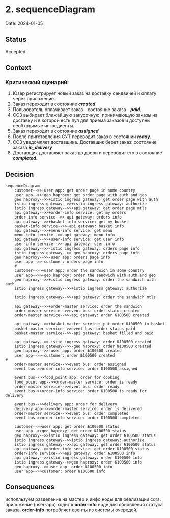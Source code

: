 # 2. sequenceDiagram

Date: 2024-01-05

## Status

Accepted

## Context

### Критический сценарий:

1. Юзер регистрирует новый заказ на доставку сендвичей и оплату через приложение.
2. Заказ переходит в состояние **_created_**.
3. Пользователь оплачивает заказ - состояние заказа - **_paid_**.
4. ССЗ выбирает ближайшую закусочную, принимающую заказы на доставку и в которой есть пул для приема заказов и доступны необходимые ингредиенты.
5. Заказ переходит в состояние **_assigned_**
6. После приготовления СУТ переводит заказ в состоянии **_ready_**.
7. ССЗ уведомляет доставщика. Доставщик берет заказ: состояние заказа **_in_delivery_**
8. Доставщик доставляет заказ до двери и переводит его в состояние **_completed_**.

## Decision

```mermaid
sequenceDiagram
    customer-->>+user app: get order page in some country
    user app-->>+geo haproxy: get order page with auth and geo
    geo haproxy-->>+istio ingress gateway: get order page with auth
    istio ingress gateway-->>+istio ingress gateway: authorize
    istio ingress gateway-->>+api gateway: get order page mtls
    api gateway-->>+order-info service: get my orders 
    order-info service-->>-api gateway: orders info
    api gateway-->>+basket-info service: get my bucket
    basket-info service-->>-api gateway: basket info
    api gateway-->>+menu-info service: get menu 
    menu-info service-->>-api gateway: menu info
    api gateway-->>+user-info service: get user info
    user-info service-->>-api gateway: user info
    api gateway-->>-istio ingress gateway: orders page info 
    istio ingress gateway-->>-geo haproxy: orders page info
    geo haproxy-->>-user app: orders page info
    user app-->>-customer: orders page info
    #
    customer-->>+user app: order the sandwich in some country
    user app-->>+geo haproxy: order the sandwich with auth and geo
    geo haproxy-->>+istio ingress gateway: order the sandwich with auth
    istio ingress gateway-->>+istio ingress gateway: authorize

    istio ingress gateway-->>+api gateway: order the sandwich mtls

    api gateway-->>+order-master service: order the sandwich
    order-master service-->>event bus: order status created
    order-master service-->>-api gateway: order №100500 created

    api gateway-->>+basket-master service: put order №100500 to basket
    basket-master service-->>event bus: order status paid
    basket-master service-->>-api gateway: basket filled and paid

    api gateway-->>-istio ingress gateway: order №100500 created
    istio ingress gateway-->>-geo haproxy: order №100500 created
    geo haproxy-->>-user app: order №100500 created
    user app-->>-customer: order №100500 created
#
    order-master service-->>event bus: order assigned
    event bus->>order-info service: order №100500 assigned
    
    event bus-->>food_point app: order for cooking
    food_point app-->>order-master service: order is ready
    order-master service-->>event bus: order ready
    event bus->>order-info service: order №100500 is ready for delivery
    
    event bus-->>delivery app: order for delivery
    delivery app-->>order-master service: order is delivered
    order-master service-->>event bus: order completed
    event bus->>order-info service: order №100500 completed

    customer-->>user app: get order №100500 status
    user app-->>geo haproxy: get order №100500 status
    geo haproxy-->>istio ingress gateway: get order №100500 status
    istio ingress gateway-->>istio ingress gateway: authorize
    istio ingress gateway-->>api gateway: get order №100500 status
    api gateway-->>order-info service: get order №100500 status
    order-info service-->>api gateway: order №100500 info
    api gateway-->>istio ingress gateway: order №100500 info
    istio ingress gateway-->>geo haproxy: order №100500 info
    geo haproxy-->>user app: order №100500 info
    user app-->>customer: order №100500 info
 ```
## Consequences

исполльзуем разделение на мастер и инфо ноды для реализации cqrs. приложение (user-app) ходит к **order-info** ноде для обновления статуса заказа.
**order-info** потребляет евенты из системы очередей.